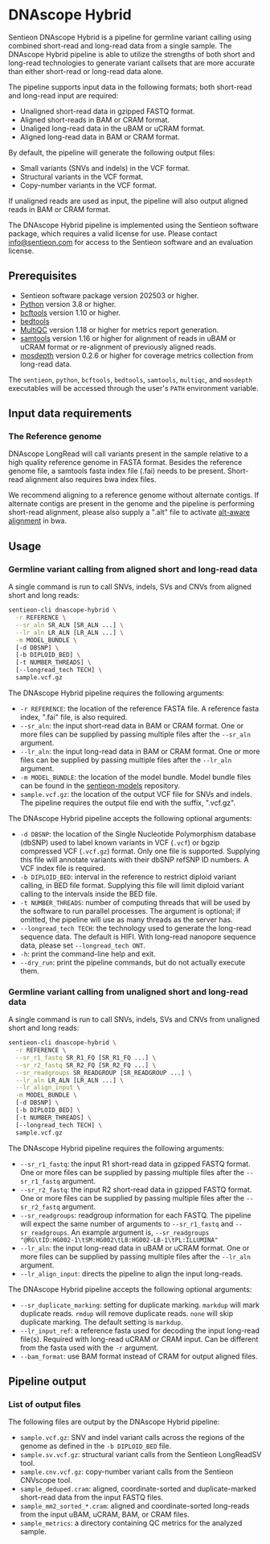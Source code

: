 # DNAscope Hybrid

Sentieon DNAscope Hybrid is a pipeline for germline variant calling using combined short-read and long-read data from a single sample. The DNAscope Hybrid pipeline is able to utilize the strengths of both short and long-read technologies to generate variant callsets that are more accurate than either short-read or long-read data alone.

The pipeline supports input data in the following formats; both short-read and long-read input are required:
* Unaligned short-read data in gzipped FASTQ format.
* Aligned short-reads in BAM or CRAM format.
* Unaliged long-read data in the uBAM or uCRAM format.
* Aligned long-read data in BAM or CRAM format.

By default, the pipeline will generate the following output files:
* Small variants (SNVs and indels) in the VCF format.
* Structural variants in the VCF format.
* Copy-number variants in the VCF format.

If unaligned reads are used as input, the pipeline will also output aligned reads in BAM or CRAM format.

The DNAscope Hybrid pipeline is implemented using the Sentieon software package, which requires a valid license for use. Please contact info@sentieon.com for access to the Sentieon software and an evaluation license.

## Prerequisites

- Sentieon software package version 202503 or higher.
- [Python] version 3.8 or higher.
- [bcftools] version 1.10 or higher.
- [bedtools]
- [MultiQC] version 1.18 or higher for metrics report generation.
- [samtools] version 1.16 or higher for alignment of reads in uBAM or uCRAM format or re-alignment of previously aligned reads.
- [mosdepth] version 0.2.6 or higher for coverage metrics collection from long-read data.

The `sentieon`, `python`, `bcftools`, `bedtools`, `samtools`, `multiqc`, and `mosdepth` executables will be accessed through the user's `PATH` environment variable.

## Input data requirements

### The Reference genome

DNAscope LongRead will call variants present in the sample relative to a high quality reference genome in FASTA format. Besides the reference genome file, a samtools fasta index file (.fai) needs to be present. Short-read alignment also requires bwa index files.

We recommend aligning to a reference genome without alternate contigs. If alternate contigs are present in the genome and the pipeline is performing short-read alignment, please also supply a ".alt" file to activate [alt-aware alignment] in bwa.

## Usage

### Germline variant calling from aligned short and long-read data

A single command is run to call SNVs, indels, SVs and CNVs from aligned short and long reads:
```sh
sentieon-cli dnascope-hybrid \
  -r REFERENCE \
  --sr_aln SR_ALN [SR_ALN ...] \
  --lr_aln LR_ALN [LR_ALN ...] \
  -m MODEL_BUNDLE \
  [-d DBSNP] \
  [-b DIPLOID_BED] \
  [-t NUMBER_THREADS] \
  [--longread_tech TECH] \
  sample.vcf.gz
```

The DNAscope Hybrid pipeline requires the following arguments:
- `-r REFERENCE`: the location of the reference FASTA file. A reference fasta index, ".fai" file, is also required.
- `--sr_aln`: the input short-read data in BAM or CRAM format. One or more files can be supplied by passing multiple files after the `--sr_aln` argument.
- `--lr_aln`: the input long-read data in BAM or CRAM format. One or more files can be supplied by passing multiple files after the `--lr_aln` argument.
- `-m MODEL_BUNDLE`: the location of the model bundle. Model bundle files can be found in the [sentieon-models] repository.
- `sample.vcf.gz`: the location of the output VCF file for SNVs and indels. The pipeline requires the output file end with the suffix, ".vcf.gz".

The DNAscope Hybrid pipeline accepts the following optional arguments:
- `-d DBSNP`: the location of the Single Nucleotide Polymorphism database (dbSNP) used to label known variants in VCF (`.vcf`) or bgzip compressed VCF (`.vcf.gz`) format. Only one file is supported. Supplying this file will annotate variants with their dbSNP refSNP ID numbers. A VCF index file is required.
- `-b DIPLOID_BED`: interval in the reference to restrict diploid variant calling, in BED file format. Supplying this file will limit diploid variant calling to the intervals inside the BED file.
- `-t NUMBER_THREADS`: number of computing threads that will be used by the software to run parallel processes. The argument is optional; if omitted, the pipeline will use as many threads as the server has.
- `--longread_tech TECH`: the technology used to generate the long-read sequence data. The default is HIFI. With long-read nanopore sequence data, please set `--longread_tech ONT`.
- `-h`: print the command-line help and exit.
- `--dry_run`: print the pipeline commands, but do not actually execute them.

### Germline variant calling from unaligned short and long-read data

A single command is run to call SNVs, indels, SVs and CNVs from unaligned short and long reads:
```sh
sentieon-cli dnascope-hybrid \
  -r REFERENCE \
  --sr_r1_fastq SR_R1_FQ [SR_R1_FQ ...] \
  --sr_r2_fastq SR_R2_FQ [SR_R2_FQ ...] \
  --sr_readgroups SR_READGROUP [SR_READGROUP ...] \
  --lr_aln LR_ALN [LR_ALN ...] \
  --lr_align_input \
  -m MODEL_BUNDLE \
  [-d DBSNP] \
  [-b DIPLOID_BED] \
  [-t NUMBER_THREADS] \
  [--longread_tech TECH] \
  sample.vcf.gz
```

The DNAscope Hybrid pipeline requires the following arguments:
- `--sr_r1_fastq`: the input R1 short-read data in gzipped FASTQ format. One or more files can be supplied by passing multiple files after the `--sr_r1_fastq` argument.
- `--sr_r2_fastq`: the input R2 short-read data in gzipped FASTQ format. One or more files can be supplied by passing multiple files after the `--sr_r2_fastq` argument.
- `--sr_readgroups`: readgroup information for each FASTQ. The pipeline will expect the same number of arguments to `--sr_r1_fastq` and `--sr_readgroups`. An example argument is, `--sr_readgroups "@RG\tID:HG002-1\tSM:HG002\tLB:HG002-LB-1\tPL:ILLUMINA"`
- `--lr_aln`: the input long-read data in uBAM or uCRAM format. One or more files can be supplied by passing multiple files after the `--lr_aln` argument.
- `--lr_align_input`: directs the pipeline to align the input long-reads.

The DNAscope Hybrid pipeline accepts the following optional arguments:
- `--sr_duplicate_marking`: setting for duplicate marking. `markdup` will mark duplicate reads. `rmdup` will remove duplicate reads. `none` will skip duplicate marking. The default setting is `markdup`.
- `--lr_input_ref`: a reference fasta used for decoding the input long-read file(s). Required with long-read uCRAM or CRAM input. Can be different from the fasta used with the `-r` argument.
- `--bam_format`: use BAM format instead of CRAM for output aligned files.

## Pipeline output

### List of output files

The following files are output by the DNAscope Hybrid pipeline:
- `sample.vcf.gz`: SNV and indel variant calls across the regions of the genome as defined in the `-b DIPLOID_BED` file.
- `sample.sv.vcf.gz`: structural variant calls from the Sentieon LongReadSV tool.
- `sample.cnv.vcf.gz`: copy-number variant calls from the Sentieon CNVscope tool.
- `sample_deduped.cram`: aligned, coordinate-sorted and duplicate-marked short-read data from the input FASTQ files.
- `sample_mm2_sorted_*.cram`: aligned and coordinate-sorted long-reads from the input uBAM, uCRAM, BAM, or CRAM files.
- `sample_metrics`: a directory containing QC metrics for the analyzed sample.


[Python]: https://www.python.org/
[bcftools]: http://samtools.github.io/bcftools/bcftools.html
[bedtools]: https://bedtools.readthedocs.io/en/latest/
[MultiQC]: https://multiqc.info/
[mosdepth]: https://github.com/brentp/mosdepth
[samtools]: https://www.htslib.org/
[alt-aware alignment]: https://github.com/lh3/bwa/blob/master/README-alt.md
[sentieon-models]: https://github.com/Sentieon/sentieon-models
